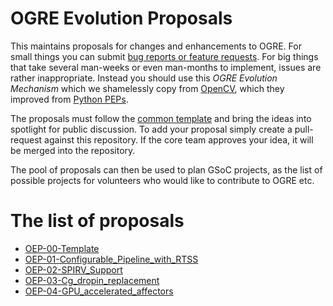 # OGRE Evolution Proposals

This maintains proposals for changes and enhancements to OGRE.
For small things you can submit [bug reports or feature requests](https://github.com/OGRECave/ogre/issues).
For big things that take several man-weeks or even man-months to implement, issues are rather inappropriate.
Instead you should use this *OGRE Evolution Mechanism* which we shamelessly copy from [OpenCV](https://github.com/opencv/opencv/wiki/Evolution-Proposals), which they improved from [Python PEPs](https://www.python.org/dev/peps/).

The proposals must follow the [common template](OEP-00-Template.md) and bring the ideas into spotlight for public discussion. To add your proposal simply create a pull-request against this repository. If the core team approves your idea, it will be merged into the repository.

The pool of proposals can then be used to plan GSoC projects, as the list of possible projects for volunteers who would like to contribute to OGRE etc.

# The list of proposals

* [OEP-00-Template](OEP-00-Template.md)
* [OEP-01-Configurable_Pipeline_with_RTSS](OEP-01-Configurable_Pipeline_with_RTSS.md)
* [OEP-02-SPIRV_Support](OEP-02-SPIRV_Support.md)
* [OEP-03-Cg_dropin_replacement](OEP-03-Cg_dropin_replacement.md)
* [OEP-04-GPU_accelerated_affectors](OEP-04-GPU_accelerated_affectors.md)